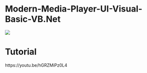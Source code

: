 # Modern-Media-Player-UI-Visual-Basic-VB.Net
<img src="https://i.ytimg.com/vi/hGRZMiPz0L4/maxresdefault.jpg">
<h1> Tutorial</h1>
https://youtu.be/hGRZMiPz0L4
